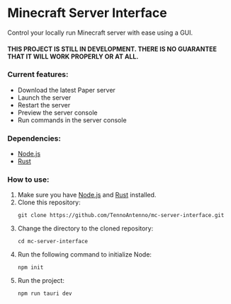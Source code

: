 # Minecraft Server Interface
Control your locally run Minecraft server with ease using a GUI.

#### THIS PROJECT IS STILL IN DEVELOPMENT. THERE IS NO GUARANTEE THAT IT WILL WORK PROPERLY OR AT ALL.

### Current features:
- Download the latest Paper server
- Launch the server
- Restart the server
- Preview the server console
- Run commands in the server console

### Dependencies:
- [Node.js](https://nodejs.org/en/)
- [Rust](https://www.rust-lang.org/)

### How to use:
1. Make sure you have [Node.js](https://nodejs.org/en/) and [Rust](https://www.rust-lang.org/) installed.
2. Clone this repository:
    ```
    git clone https://github.com/TennoAntenno/mc-server-interface.git
    ```
3. Change the directory to the cloned repository:
    ```
    cd mc-server-interface
    ```
4. Run the following command to initialize Node:
    ```
    npm init
    ```
5. Run the project:
    ```
    npm run tauri dev
    ```